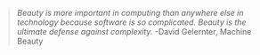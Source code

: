
> _Beauty is more important in computing than anywhere else in technology because software is so complicated. Beauty is the ultimate defense against complexity._
> -David Gelernter, Machine Beauty
